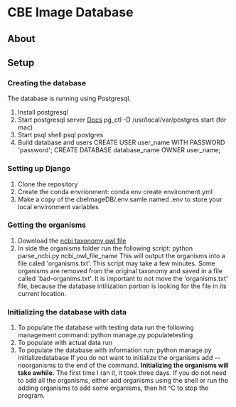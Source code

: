 # CBE Image Database
## About

## Setup
### Creating the database
The database is running using Postgresql.
1. Install postgresql
2. Start postgresql server [Docs](https://www.postgresql.org/docs/8.1/postmaster-start.html)
    pg_ctl -D /usr/local/var/postgres start (for mac)
3. Start psql shell
    psql postgres
4. Build database and users
   CREATE USER user_name WITH PASSWORD 'password';
   CREATE DATABASE database_name OWNER user_name;


### Setting up Django

1. Clone the repository
2. Create the conda envrionment:
    conda env create environment.yml
3. Make a copy of the cbeImageDB/.env.samle named .env to store your local environment variables
   
### Getting the organisms
1. Download the [ncbi taxonomy owl file](http://www.obofoundry.org/ontology/ncbitaxon.html)
2. In side the organisms folder run the following script:
    python parse_ncbi.py ncbi\_owl\_file\_name
This will output the organisms into a file caled 'organisms.txt'. 
This script may take a few minutes. Some organisms are removed 
from the original taxonomy and saved in a file called 'bad-organims.txt'. 
It is important to not move the 'organisms.txt' file, because the 
database intilization portion is looking for the file in its
current location.


### Initializing the database with data
1. To populate the database with testing data run the following 
management command:
    python manage.py populatetesting
2. To populate with actual data run
1. To populate the database with information run:
    python manage.py initializedatabase
If you do not want to initialize the organisms add --noorganisms 
to the end of the command. **Initializing the organisms will 
take awhile.** The first time I ran it, it took three days.
If you do not need to add all the organisms, either add 
organisms using the shell or run the adding organisms to add
some organisms, then hit ^C to stop the program.
